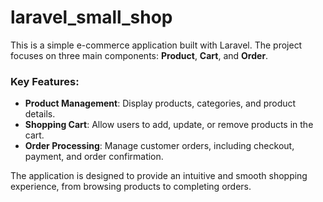 # laravel_small_shop

This is a simple e-commerce application built with Laravel. The project focuses on three main components: **Product**, **Cart**, and **Order**.

### Key Features:
- **Product Management**: Display products, categories, and product details.
- **Shopping Cart**: Allow users to add, update, or remove products in the cart.
- **Order Processing**: Manage customer orders, including checkout, payment, and order confirmation.

The application is designed to provide an intuitive and smooth shopping experience, from browsing products to completing orders.


